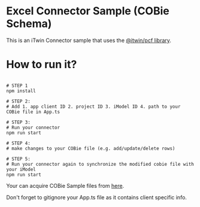 # Excel Connector Sample (COBie Schema)

This is an iTwin Connector sample that uses the [@itwin/pcf library](https://github.com/iTwin/pcf). 

# How to run it?

```console

# STEP 1
npm install

# STEP 2: 
# Add 1. app client ID 2. project ID 3. iModel ID 4. path to your COBie file in App.ts 

# STEP 3: 
# Run your connector
npm run start

# STEP 4: 
# make changes to your COBie file (e.g. add/update/delete rows)

# STEP 5: 
# Run your connector again to synchronize the modified cobie file with your iModel
npm run start 

```

Your can acquire COBie Sample files from [here](https://portal.nibs.org/files/wl/?id=oy5MyBRPiLx7ZmAomBRMgL62o1hi3YLk).

Don't forget to gitignore your App.ts file as it contains client specific info.

